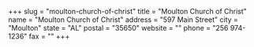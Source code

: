 +++
slug = "moulton-church-of-christ"
title = "Moulton Church of Christ"
name = "Moulton Church of Christ"
address = "597 Main Street"
city = "Moulton"
state = "AL"
postal = "35650"
website = ""
phone = "256 974-1236"
fax = ""
+++
